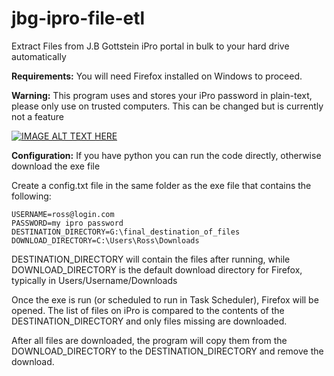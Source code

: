 
# jbg-ipro-file-etl
Extract Files from J.B Gottstein iPro portal in bulk to your hard drive automatically

**Requirements:** 
You will need Firefox installed on Windows to proceed.  

**Warning:**
This program uses and stores your iPro password in plain-text, please only use on trusted computers. This can be changed but is currently not a feature


[![IMAGE ALT TEXT HERE](https://img.youtube.com/vi/1wgAUTUw4oU/0.jpg)](https://www.youtube.com/watch?v=1wgAUTUw4oU)

**Configuration:**
If you have python you can run the code directly, otherwise download the exe file

Create a config.txt file in the same folder as the exe file that contains the following:

    USERNAME=ross@login.com
    PASSWORD=my ipro password
    DESTINATION_DIRECTORY=G:\final_destination_of_files
    DOWNLOAD_DIRECTORY=C:\Users\Ross\Downloads 

DESTINATION_DIRECTORY will contain the files after running, while DOWNLOAD_DIRECTORY is the default download directory for Firefox, typically in Users/Username/Downloads

Once the exe is run (or scheduled to run in Task Scheduler), Firefox will be opened. The list of files on iPro is compared to the contents of the DESTINATION_DIRECTORY and only files missing are downloaded.

After all files are downloaded, the program will copy them from the DOWNLOAD_DIRECTORY to the DESTINATION_DIRECTORY and remove the download.

